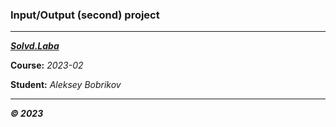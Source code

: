 ### Input/Output (second) project

---

***[Solvd.Laba](https://laba.solvd.com/)***

**Course:** *2023-02*

**Student:** *Aleksey Bobrikov*

---

***© 2023***
